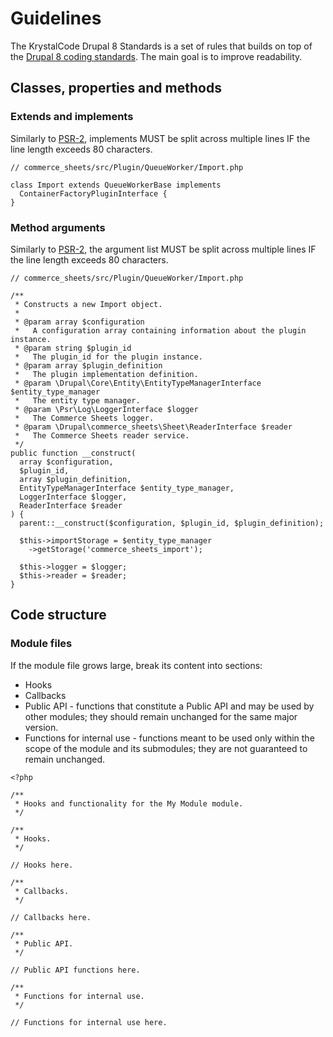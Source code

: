 # Guidelines

The KrystalCode Drupal 8 Standards is a set of rules that builds on top of the [Drupal 8 coding standards](https://www.drupal.org/docs/develop/standards). The main goal is to improve readability.

## Classes, properties and methods

### Extends and implements

Similarly to [PSR-2](https://www.php-fig.org/psr/psr-2/#41-extends-and-implements), implements MUST be split across multiple lines IF the line length exceeds 80 characters.

```
// commerce_sheets/src/Plugin/QueueWorker/Import.php

class Import extends QueueWorkerBase implements
  ContainerFactoryPluginInterface {
}
```

### Method arguments

Similarly to [PSR-2](https://www.php-fig.org/psr/psr-2/#44-method-arguments), the argument list MUST be split across multiple lines IF the line length exceeds 80 characters.

```
// commerce_sheets/src/Plugin/QueueWorker/Import.php

/**
 * Constructs a new Import object.
 *
 * @param array $configuration
 *   A configuration array containing information about the plugin instance.
 * @param string $plugin_id
 *   The plugin_id for the plugin instance.
 * @param array $plugin_definition
 *   The plugin implementation definition.
 * @param \Drupal\Core\Entity\EntityTypeManagerInterface $entity_type_manager
 *   The entity type manager.
 * @param \Psr\Log\LoggerInterface $logger
 *   The Commerce Sheets logger.
 * @param \Drupal\commerce_sheets\Sheet\ReaderInterface $reader
 *   The Commerce Sheets reader service.
 */                                                                   
public function __construct(
  array $configuration,
  $plugin_id,
  array $plugin_definition,
  EntityTypeManagerInterface $entity_type_manager,
  LoggerInterface $logger,
  ReaderInterface $reader
) {
  parent::__construct($configuration, $plugin_id, $plugin_definition);

  $this->importStorage = $entity_type_manager
    ->getStorage('commerce_sheets_import');

  $this->logger = $logger;
  $this->reader = $reader;
}
```

## Code structure

### Module files

If the module file grows large, break its content into sections:

* Hooks
* Callbacks
* Public API - functions that constitute a Public API and may be used by other modules; they should remain unchanged for the same major version.
* Functions for internal use - functions meant to be used only within the scope of the module and its submodules; they are not guaranteed to remain unchanged.

```
<?php

/**
 * Hooks and functionality for the My Module module.
 */

/**
 * Hooks.
 */

// Hooks here.

/**
 * Callbacks.
 */

// Callbacks here.

/**
 * Public API.
 */

// Public API functions here.

/**
 * Functions for internal use.
 */

// Functions for internal use here.
```
